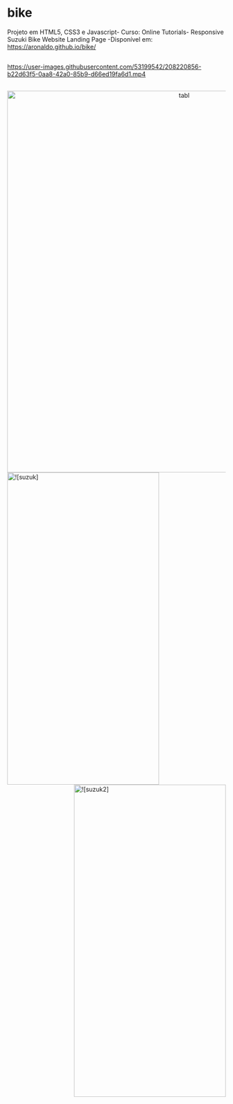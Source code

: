 # bike
Projeto em HTML5, CSS3 e Javascript- Curso: Online Tutorials- Responsive Suzuki Bike Website Landing Page
-Disponível em: https://aronaldo.github.io/bike/
##
https://user-images.githubusercontent.com/53199542/208220856-b22d63f5-0aa8-42a0-85b9-d66ed19fa6d1.mp4
##

<div align="center"> 
  <img src="https://user-images.githubusercontent.com/53199542/208333513-7e800a14-1e43-4ac2-9d95-27374a9fe94d.png" width="800" height="880" alt="tabl"/>
 </div>

<div>
  <img src="https://user-images.githubusercontent.com/53199542/208327496-42213b59-b969-4f81-85ac-ca5b5d1af9c2.png" alt=![suzuk] width="350" height="720" align="left"/> 
  <img src="https://user-images.githubusercontent.com/53199542/208327836-0398b881-145c-4abf-8af2-d566f122dea0.png" alt=![suzuk2] width="350" height="720" align="right"/>
</div>
